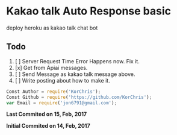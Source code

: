 # Kakao talk Auto Response basic
deploy heroku as kakao talk chat bot

## Todo
1. [ ] Server Request Time Error Happens now. Fix it.
2. [x] Get from Apiai messages.
3. [ ] Send Message as kakao talk message above.
4. [ ] Write posting about how to make it.

```javascript
Const Author = require('KorChris');
Const Github = require('https://github.com/KorChris');
var Email = require('jon6791@gmail.com');
```

**Last Commited on 15, Feb, 2017**

**Initial Commited on 14, Feb, 2017**
